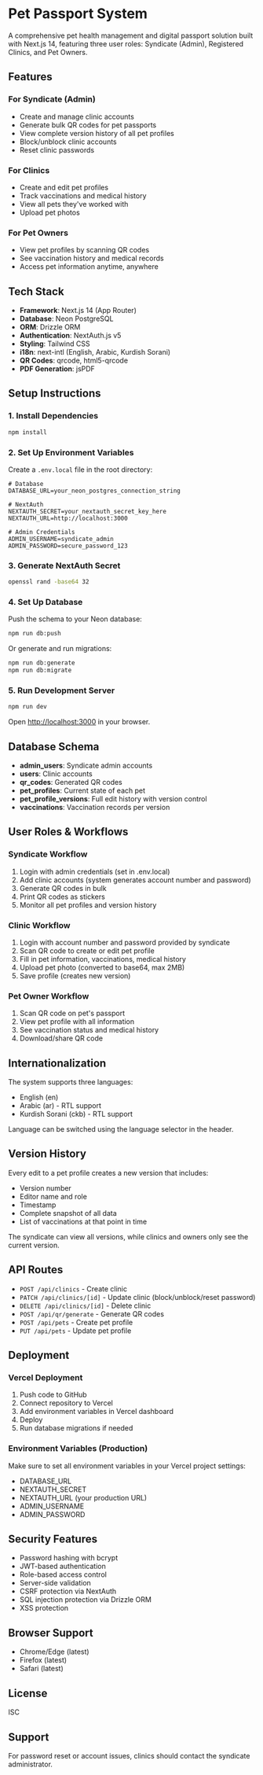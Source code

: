 # Pet Passport System

A comprehensive pet health management and digital passport solution built with Next.js 14, featuring three user roles: Syndicate (Admin), Registered Clinics, and Pet Owners.

## Features

### For Syndicate (Admin)
- Create and manage clinic accounts
- Generate bulk QR codes for pet passports
- View complete version history of all pet profiles
- Block/unblock clinic accounts
- Reset clinic passwords

### For Clinics
- Create and edit pet profiles
- Track vaccinations and medical history
- View all pets they've worked with
- Upload pet photos

### For Pet Owners
- View pet profiles by scanning QR codes
- See vaccination history and medical records
- Access pet information anytime, anywhere

## Tech Stack

- **Framework**: Next.js 14 (App Router)
- **Database**: Neon PostgreSQL
- **ORM**: Drizzle ORM
- **Authentication**: NextAuth.js v5
- **Styling**: Tailwind CSS
- **i18n**: next-intl (English, Arabic, Kurdish Sorani)
- **QR Codes**: qrcode, html5-qrcode
- **PDF Generation**: jsPDF

## Setup Instructions

### 1. Install Dependencies

```bash
npm install
```

### 2. Set Up Environment Variables

Create a `.env.local` file in the root directory:

```env
# Database
DATABASE_URL=your_neon_postgres_connection_string

# NextAuth
NEXTAUTH_SECRET=your_nextauth_secret_key_here
NEXTAUTH_URL=http://localhost:3000

# Admin Credentials
ADMIN_USERNAME=syndicate_admin
ADMIN_PASSWORD=secure_password_123
```

### 3. Generate NextAuth Secret

```bash
openssl rand -base64 32
```

### 4. Set Up Database

Push the schema to your Neon database:

```bash
npm run db:push
```

Or generate and run migrations:

```bash
npm run db:generate
npm run db:migrate
```

### 5. Run Development Server

```bash
npm run dev
```

Open [http://localhost:3000](http://localhost:3000) in your browser.

## Database Schema

- **admin_users**: Syndicate admin accounts
- **users**: Clinic accounts
- **qr_codes**: Generated QR codes
- **pet_profiles**: Current state of each pet
- **pet_profile_versions**: Full edit history with version control
- **vaccinations**: Vaccination records per version

## User Roles & Workflows

### Syndicate Workflow
1. Login with admin credentials (set in .env.local)
2. Add clinic accounts (system generates account number and password)
3. Generate QR codes in bulk
4. Print QR codes as stickers
5. Monitor all pet profiles and version history

### Clinic Workflow
1. Login with account number and password provided by syndicate
2. Scan QR code to create or edit pet profile
3. Fill in pet information, vaccinations, medical history
4. Upload pet photo (converted to base64, max 2MB)
5. Save profile (creates new version)

### Pet Owner Workflow
1. Scan QR code on pet's passport
2. View pet profile with all information
3. See vaccination status and medical history
4. Download/share QR code

## Internationalization

The system supports three languages:
- English (en)
- Arabic (ar) - RTL support
- Kurdish Sorani (ckb) - RTL support

Language can be switched using the language selector in the header.

## Version History

Every edit to a pet profile creates a new version that includes:
- Version number
- Editor name and role
- Timestamp
- Complete snapshot of all data
- List of vaccinations at that point in time

The syndicate can view all versions, while clinics and owners only see the current version.

## API Routes

- `POST /api/clinics` - Create clinic
- `PATCH /api/clinics/[id]` - Update clinic (block/unblock/reset password)
- `DELETE /api/clinics/[id]` - Delete clinic
- `POST /api/qr/generate` - Generate QR codes
- `POST /api/pets` - Create pet profile
- `PUT /api/pets` - Update pet profile

## Deployment

### Vercel Deployment

1. Push code to GitHub
2. Connect repository to Vercel
3. Add environment variables in Vercel dashboard
4. Deploy
5. Run database migrations if needed

### Environment Variables (Production)

Make sure to set all environment variables in your Vercel project settings:
- DATABASE_URL
- NEXTAUTH_SECRET
- NEXTAUTH_URL (your production URL)
- ADMIN_USERNAME
- ADMIN_PASSWORD

## Security Features

- Password hashing with bcrypt
- JWT-based authentication
- Role-based access control
- Server-side validation
- CSRF protection via NextAuth
- SQL injection protection via Drizzle ORM
- XSS protection

## Browser Support

- Chrome/Edge (latest)
- Firefox (latest)
- Safari (latest)

## License

ISC

## Support

For password reset or account issues, clinics should contact the syndicate administrator.

